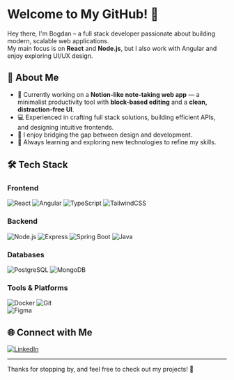 # Welcome to My GitHub! 👋

Hey there, I'm Bogdan – a full stack developer passionate about building modern, scalable web applications.  
My main focus is on **React** and **Node.js**, but I also work with Angular and enjoy exploring UI/UX design.

## 🚀 About Me

- 🔭 Currently working on a **Notion-like note-taking web app** — a minimalist productivity tool with **block-based editing** and a **clean, distraction-free UI**.  
- 💻 Experienced in crafting full stack solutions, building efficient APIs, and designing intuitive frontends.  
- 🎨 I enjoy bridging the gap between design and development.  
- 🌱 Always learning and exploring new technologies to refine my skills.  

## 🛠️ Tech Stack

### Frontend  
![React](https://img.shields.io/badge/React-20232A?style=for-the-badge&logo=react&logoColor=61DAFB) 
![Angular](https://img.shields.io/badge/Angular-DD0031?style=for-the-badge&logo=angular&logoColor=white) 
![TypeScript](https://img.shields.io/badge/TypeScript-007ACC?style=for-the-badge&logo=typescript&logoColor=white) 
![TailwindCSS](https://img.shields.io/badge/Tailwind_CSS-06B6D4?style=for-the-badge&logo=tailwindcss&logoColor=white)  

### Backend  
![Node.js](https://img.shields.io/badge/Node.js-339933?style=for-the-badge&logo=node.js&logoColor=white) 
![Express](https://img.shields.io/badge/Express.js-000000?style=for-the-badge&logo=express&logoColor=white) 
![Spring Boot](https://img.shields.io/badge/Spring_Boot-6DB33F?style=for-the-badge&logo=springboot&logoColor=white) 
![Java](https://img.shields.io/badge/Java-007396?style=for-the-badge&logo=java&logoColor=white)  

### Databases  
![PostgreSQL](https://img.shields.io/badge/PostgreSQL-316192?style=for-the-badge&logo=postgresql&logoColor=white) 
![MongoDB](https://img.shields.io/badge/MongoDB-4EA94B?style=for-the-badge&logo=mongodb&logoColor=white)  

### Tools & Platforms  
![Docker](https://img.shields.io/badge/Docker-2496ED?style=for-the-badge&logo=docker&logoColor=white) 
![Git](https://img.shields.io/badge/Git-F05032?style=for-the-badge&logo=git&logoColor=white)  
![Figma](https://img.shields.io/badge/Figma-F24E1E?style=for-the-badge&logo=figma&logoColor=white)  

## 🌐 Connect with Me  

[![LinkedIn](https://img.shields.io/badge/LinkedIn-0077B5?style=for-the-badge&logo=linkedin&logoColor=white)](https://www.linkedin.com/in/YOUR-LINKEDIN-HANDLE)  

---

Thanks for stopping by, and feel free to check out my projects! 🚀
